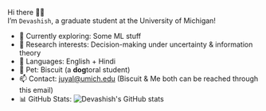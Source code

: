 Hi there 👋🏼  
I’m `Devashish`, a graduate student at the University of Michigan!

- 🌱 Currently exploring: Some ML stuff
- 🧠 Research interests: Decision-making under uncertainty & information theory  
- 💬 Languages: English + Hindi
- 🐶 Pet: Biscuit (a **dog**toral student)
- 📫 Contact: [juyal@umich.edu](mailto:juyal@umich.edu) (Biscuit & Me both can be reached through this email)  
- 📊 GitHub Stats: 
![Devashish's GitHub stats](https://github-readme-stats.vercel.app/api?username=juyal-devashish&show_icons=true&theme=radical)

<!---
juyal-devashish/juyal-devashish is a ✨ special ✨ repository because its `README.md` (this file) appears on your GitHub profile.
You can click the Preview link to take a look at your changes.
--->
